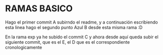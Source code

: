 # RAMAS BASICO

Hago el primer commit A subirndo el readme, y a continuación escribiendo esta linea
hago el segundo punto Azul B desde esta misma rama :D 

En la rama exp ya he subido el commit C y ahora desde aquí queda subir el siguiente commit, que es el E, el D que es el correspondiente cronologicamente
